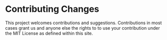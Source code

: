 # Contributing Changes

This project welcomes contributions and suggestions. Contributions in most cases grant us and anyone else the rights to to use your contribution under the MIT License as defined within this site.
